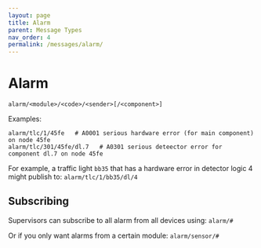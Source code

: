 ```yaml
---
layout: page
title: Alarm
parent: Message Types
nav_order: 4
permalink: /messages/alarm/
---
```


# Alarm
```
alarm/<module>/<code>/<sender>[/<component>]
````

Examples:
```
alarm/tlc/1/45fe   # A0001 serious hardware error (for main component) on node 45fe
alarm/tlc/301/45fe/dl.7   # A0301 serious deteector error for component dl.7 on node 45fe
```

For example, a traffic light `bb35` that has a hardware error in detector logic 4 might publish to:
`alarm/tlc/1/bb35/dl/4`


## Subscribing
Supervisors can subscribe to all alarm from all devices using:
`alarm/#`

Or if you only want alarms from a certain module:
`alarm/sensor/#`

